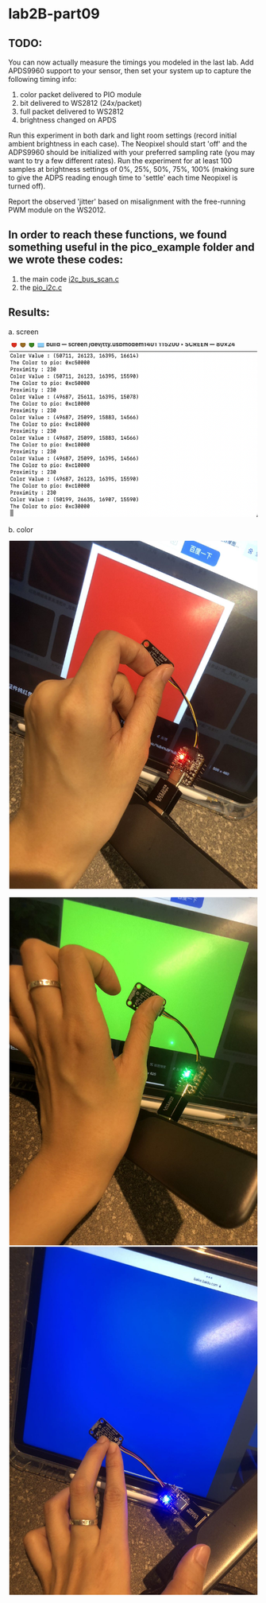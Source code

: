 # lab2B-part09
## TODO:

You can now actually measure the timings you modeled in the last lab. Add APDS9960 support to your sensor, then set your system up to capture the following timing info:

1. color packet delivered to PIO module
2. bit delivered to WS2812 (24x/packet)
3. full packet delivered to WS2812
4. brightness changed on APDS

Run this experiment in both dark and light room settings (record initial ambient brightness in each case). The Neopixel should start 'off' and the ADPS9960 should be initialized with your preferred sampling rate (you may want to try a few different rates). Run the experiment for at least 100 samples at brightness settings of 0%, 25%, 50%, 75%, 100% (making sure to give the ADPS reading enough time to 'settle' each time Neopixel is turned off).

Report the observed 'jitter' based on misalignment with the free-running PWM module on the WS2012.

## In order to reach these functions, we found something useful in the pico_example folder and we wrote these codes:
1. the main code [i2c_bus_scan.c](https://github.com/xcyxcyxcyxcy/lab2B-part09/blob/main/code/i2c_bus_scan.c)
2. the [pio_i2c.c](https://github.com/xcyxcyxcyxcy/lab2B-part09/blob/main/code/pio_i2c.c)

## Results:

a. screen <div align=center><img width="500" height="350" src="https://github.com/xcyxcyxcyxcy/lab2B-part09/blob/main/screen.png"/></div>

b. color <div align=center><img width="500" height="700" src="https://github.com/xcyxcyxcyxcy/lab2B-part09/blob/main/red.jpeg"/></div>
<div align=center><img width="500" height="700" src="https://github.com/xcyxcyxcyxcy/lab2B-part09/blob/main/green.jpeg"/></div>
<div align=center><img width="500" height="700" src="https://github.com/xcyxcyxcyxcy/lab2B-part09/blob/main/blue.jpeg"/></div>
